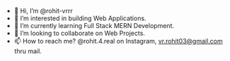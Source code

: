 - 👋 Hi, I’m @rohit-vrrr
- 👀 I’m interested in building Web Applications.
- 🌱 I’m currently learning Full Stack MERN Development.
- 💞️ I’m looking to collaborate on Web Projects.
- 📫 How to reach me? @rohit.4.real on Instagram, vr.rohit03@gmail.com thru mail.

<!---
rohit-vrrr/rohit-vrrr is a ✨ special ✨ repository because its `README.md` (this file) appears on your GitHub profile.
You can click the Preview link to take a look at your changes.
--->
